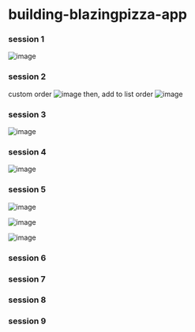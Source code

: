 # building-blazingpizza-app

### session 1

![image](https://user-images.githubusercontent.com/90663373/225676458-4cb6d2a9-33a2-4cbd-ae07-415d80335de6.png)

### session 2
custom order
![image](https://user-images.githubusercontent.com/90663373/225679419-2579fdd5-86a9-411d-a823-bdded1bdb177.png)
then, add to list order
![image](https://user-images.githubusercontent.com/90663373/225679764-e1136c37-07cf-448d-b8bd-aa8b21d86e02.png)

### session 3

![image](https://user-images.githubusercontent.com/90663373/225680586-3313448b-91a8-4d2b-b97f-549ceeac4ce8.png)

### session 4

![image](https://user-images.githubusercontent.com/90663373/225681364-9c12a327-a5a9-44d9-ba9c-87231182169b.png)

### session 5

![image](https://user-images.githubusercontent.com/90663373/225682582-5450b42b-9c93-4418-bed6-daf7df66c8d7.png)

![image](https://user-images.githubusercontent.com/90663373/225682544-155e674d-1035-4ba6-8a60-6ffd62c47d72.png)

![image](https://user-images.githubusercontent.com/90663373/225682599-d14f9184-61ef-4f83-8799-1338861a9b26.png)

### session 6

### session 7

### session 8

### session 9

